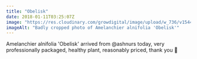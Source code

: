 ```yaml
---
title: "Obelisk"
date: 2018-01-11T03:25:07Z
image: "https://res.cloudinary.com/growdigital/image/upload/w_736/v1544047140/amelanchier-obelisk-27854895259.jpg"
imageAlt: "Badly cropped photo of Amelanchier alnifolia 'Obelisk'"
---
```


Amelanchier alnifolia 'Obelisk' arrived from @ashnurs today, very professionally packaged, healthy plant, reasonably priced, thank you 🙂
